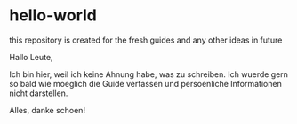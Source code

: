# hello-world
this repository is created for the fresh guides and any other ideas in future

Hallo Leute,

Ich bin hier, weil ich keine Ahnung habe, was zu schreiben. Ich wuerde gern so bald wie moeglich die Guide verfassen und persoenliche Informationen nicht darstellen.

Alles, danke schoen!
